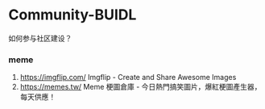 # Community-BUIDL

如何参与社区建设？

### meme

1. https://imgflip.com/ Imgflip - Create and Share Awesome Images
2. https://memes.tw/ Meme 梗圖倉庫 - 今日熱門搞笑圖片，爆紅梗圖產生器，每天供應！

